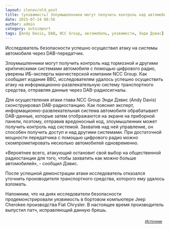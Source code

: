 ```yaml
---
layout: zlonov/old_post
title: (уязвимость) Злоумышленники могут получить контроль над автомобилем с помощью радио
date: 2015-07-24 00:56
author: admin
category: autoimport
tags: [Andy Davis, DAB, NCC Group, автомобиль, уязвимости, Энди Дэвис]
---
```

Исследователь безопасности успешно осуществил атаку на системы автомобиля через DAB-передатчик.

Злоумышленники могут получить контроль над тормозной и другими критическими системами автомобиля с помощью цифрового радио, уверены ИБ-эксперты манчестерской компании NCC Group. Как сообщает издание BBC, исследователям удалось успешно осуществить атаку на информационно-развлекательную систему транспортного средства, отправляя данные через DAB-радиосигналы.

Для осуществления атаки глава NCC Group Энди Дэвис (Andy Davis) сконструировал DAB-радиостанцию. Как пояснил эксперт, информационно-развлекательная система автомобиля обрабатывает DAB-данные, которые затем отображаются на экране на приборной панели, поэтому, отправив вредоносный код, злоумышленник может получить контроль над системой. Захватив над ней управление, он способен получить доступ и над другими системами. При достаточной мощности передатчика с помощью цифрового радио можно скомпрометировать несколько автомобилей одновременно.

«Вероятнее всего, атакующий остановит свой выбор на общественной радиостанции для того, чтобы захватить как можно больше автомобилей», - сообщил Дэвис.

После успешной демонстрации атаки исследователь отказался уточнить производителя транспортного средства, которого ему удалось взломать.

Напомним, что на днях исследователи безопасности продемонстрировали уязвимость в бортовом компьютере Jeep Cherokee производства Fiat Chrysler. В настоящее время производитель выпустил патч, исправляющий данную брешь.
<p style="text-align: right;"><sub><a href="http://www.securitylab.ru/news/473851.php" target="_blank"><em>Источник</em></a></sub>
&nbsp;
